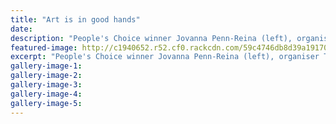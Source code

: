 ```yaml
---
title: "Art is in good hands"
date: 
description: "People's Choice winner Jovanna Penn-Reina (left), organiser Tamara Stratton, winners Eloise Young (WHS student), Mikayla Baldwin (WHS student), Xanthe Cohen & Aranga Molijn (WHS student) at the awards"
featured-image: http://c1940652.r52.cf0.rackcdn.com/59c4746db8d39a191700002c/eloise-young-Molihn-9-Sept-chron.jpg
excerpt: "People's Choice winner Jovanna Penn-Reina (left), organiser Tamara Stratton, winners Eloise Young (WHS student), Mikayla Baldwin (WHS student), Xanthe Cohen and Aranga Molijn (WHS student) at the awards night last week."
gallery-image-1: 
gallery-image-2: 
gallery-image-3: 
gallery-image-4: 
gallery-image-5: 
---
```

